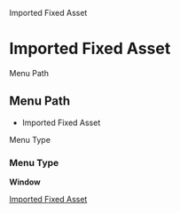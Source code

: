 
Imported Fixed Asset
# Imported Fixed Asset



Menu Path
## Menu Path



- Imported Fixed Asset

Menu Type
### Menu Type

**Window**


[Imported Fixed Asset](functional-guide/window/window-imported-fixed-asset.md)